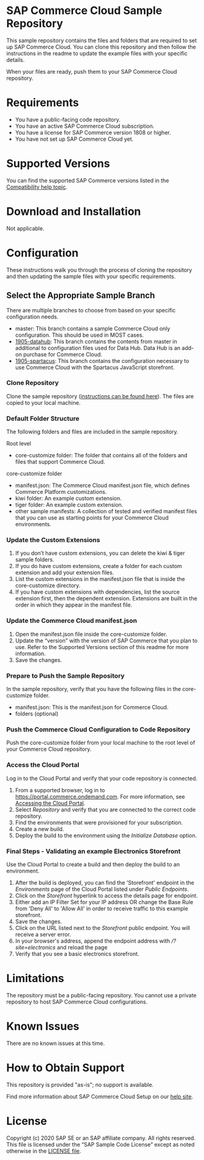 # SAP Commerce Cloud Sample Repository

This sample repository contains the files and folders that are required to set up SAP Commerce Cloud.  You can clone this repository and then follow the instructions in the readme to update the example files with your specific details. 

When your files are ready, push them to your SAP Commerce Cloud repository.  

# Requirements

- You have a public-facing code repository.
- You have an active SAP Commerce Cloud subscription.
- You have a license for SAP Commerce version 1808 or higher.
- You have not set up SAP Commerce Cloud yet.

# Supported Versions

You can find the supported SAP Commerce versions listed in the [Compatibility help topic](https://help.sap.com/viewer/1be46286b36a4aa48205be5a96240672/SHIP/en-US/31ac209eb08f41bc92e9bbe5772fb949.html).

# Download and Installation
Not applicable.

# Configuration

These instructions walk you through the process of cloning the repository and then updating the sample files with your specific requirements. 

## Select the Appropriate Sample Branch

There are multiple branches to choose from based on your specific configuration needs.
- master: This branch contains a sample Commerce Cloud only configuration. This should be used in MOST cases.
- [1905-datahub](https://github.com/SAP-samples/cloud-commerce-sample-setup/tree/1905-datahub): This branch contains the contents from master in additional to configuration files used for Data Hub. Data Hub is an add-on purchase for Commerce Cloud. 
- [1905-spartacus](https://github.com/SAP-samples/cloud-commerce-sample-setup/tree/1905-spartacus): This branch contains the configuration necessary to use Commerce Cloud with the Spartacus JavaScript storefront.

### Clone Repository

Clone the sample repository ([instructions can be found here](https://help.github.com/articles/cloning-a-repository/)). The files are copied to your local machine.

### Default Folder Structure
The following folders and files are included in the sample repository.

Root level 
- core-customize folder: The folder that contains all of the folders and files that support Commerce Cloud.

core-customize folder
- manifest.json: The Commerce Cloud manifest.json file, which defines Commerce Platform customizations.
- kiwi folder: An example custom extension.
- tiger folder: An example custom extension.
- other sample manifests: A collection of tested and verified manifest files that you can use as starting points for your Commerce Cloud environments.

### Update the Custom Extensions

1. If you don’t have custom extensions, you can delete the kiwi & tiger sample folders.
2. If you do have custom extensions, create a folder for each custom extension and add your extension files.
3. List the custom extensions in the manifest.json file that is inside the core-customize directory. 
4. If you have custom extensions with dependencies, list the source extension first, then the dependent extension. Extensions are built in the order in which they appear in the manifest file.

### Update the Commerce Cloud manifest.json

1. Open the manifest.json file inside the core-customize folder. 
2. Update the “version” with the version of SAP Commerce that you plan to use. Refer to the Supported Versions section of this readme for more information.
3. Save the changes.

### Prepare to Push the Sample Repository
 
In the sample repository, verify that you have the following files in the core-customize folder.
 - manifest.json:  This is the manifest.json for Commerce Cloud.
 - <custom extension> folders (optional)

### Push the Commerce Cloud Configuration to Code Repository

Push the core-customize folder from your local machine to the root level of your Commerce Cloud repository.  

### Access the Cloud Portal

Log in to the Cloud Portal and verify that your code repository is connected.

1. From a supported browser, log in to https://portal.commerce.ondemand.com. For more information, see [Accessing the Cloud Portal](https://help.sap.com/viewer/0c2050f6d31f49ddb6eba18509060ae5/SHIP/en-US/bc745004669445478d0c0505d77e096c.html).
2. Select *Repository* and verify that you are connected to the correct code repository.
3. Find the environments that were provisioned for your subscription.
3. Create a new build.
4. Deploy the build to the environment using the *Initialize Database* option.

### Final Steps - Validating an example Electronics Storefront

Use the Cloud Portal to create a build and then deploy the build to an environment. 

1. After the build is deployed, you can find the 'Storefront' endpoint in the *Environments* page of the Cloud Portal listed under *Public Endpoints*.
2. Click on the *Storefront* hyperlink to access the details page for endpoint.
3. Either add an IP Filter Set for your IP address OR change the Base Rule from 'Deny All' to 'Allow All' in order to receive traffic to this example storefront.
4. Save the changes.
5. Click on the URL listed next to the *Storefront* public endpoint. You will receive a server error.
6. In your browser's address, append the endpoint address with */?site=electronics* and reload the page
7. Verify that you see a basic electronics storefront.

# Limitations

The repository must be a public-facing repository.  You cannot use a private repository to host SAP Commerce Cloud configurations. 

# Known Issues

There are no known issues at this time.

# How to Obtain Support

This repository is provided "as-is"; no support is available.

Find more information about SAP Commerce Cloud Setup on our [help site](https://help.sap.com/viewer/1be46286b36a4aa48205be5a96240672/SHIP/en-US/76450bc02bdf492689ca5e6d35c670e6.html).

# License
Copyright (c) 2020 SAP SE or an SAP affiliate company. All rights reserved.
This file is licensed under the “SAP Sample Code License” except as noted otherwise in the [LICENSE file](https://github.wdf.sap.corp/staging-for-SAP-samples-public/cloud-commerce-sample-setup/blob/master/LICENSE).






